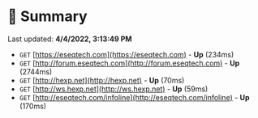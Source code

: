 # 📖 Summary
Last updated: **4/4/2022, 3:13:49 PM**

- `GET` [https://eseqtech.com](https://eseqtech.com) - **Up** (234ms)
- `GET` [http://forum.eseqtech.com](http://forum.eseqtech.com) - **Up** (2744ms)
- `GET` [http://hexp.net](http://hexp.net) - **Up** (70ms)
- `GET` [http://ws.hexp.net](http://ws.hexp.net) - **Up** (59ms)
- `GET` [http://eseqtech.com/infoline](http://eseqtech.com/infoline) - **Up** (170ms)
